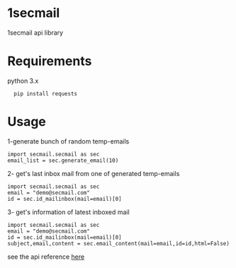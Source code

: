 # 1secmail
1secmail api library
# Requirements

python 3.x
```
  pip install requests
```
# Usage
  1-generate bunch of random temp-emails
  ```
  import secmail.secmail as sec
  email_list = sec.generate_email(10)
  ```
  
  2- get's last inbox mail from one of generated temp-emails
  ```
  import secmail.secmail as sec
  email = "demo@secmail.com"
  id = sec.id_mailinbox(mail=email)[0]
  ```
  
  3- get's information of latest inboxed mail
  ```
  import secmail.secmail as sec
  email = "demo@secmail.com"
  id = sec.id_mailinbox(mail=email)[0]
  subject,email,content = sec.email_content(mail=email,id=id,html=False)
  ```
  
  
  see the api reference [here](https://www.1secmail.com/api/)

